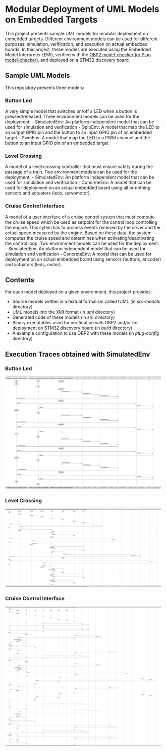 
# Modular Deployment of UML Models on Embedded Targets

This project presents sample UML models for modular deployment on embedded targets.
Different environment models can be used for different purposes: simulation, verification, and execution on actual embedded boards.
In this project, these models are executed using the Embedded Model Interpreter (EMI), verified with the [OBP2 model-checker (or Plug model-checker)](https://plug-obp.github.io/), and deployed on a STM32 discovery board.


## Sample UML Models

This repository presents three models:

### Button Led
A very simple model that switches on/off a LED when a button is pressed/released.
Three environment models can be used for the deployment:
	- SimulatedEnv: An platform independent model that can be used for simulation and verification
	- GpioEnv: A model that map the LED to an output GPIO pin and the button to an input GPIO pin of an embedded target
	- PwmEnv: A model that map the LED to a PWM channel and the button to an input GPIO pin of an embedded target

### Level Crossing
A model of a level crossing controller that must ensure safety during the passage of a train.
Two environment models can be used for the deployment:
	- SimulatedEnv: An platform independent model that can be used for simulation and verification
	- ConcreteEnv: A model that can be used for deployment on an actual embedded board using all or nothing sensors and actuators (leds, servomotor).

### Cruise Control Interface
A model of a user interface of a cruise control system that must compute the cruise speed which be used as setpoint for the control loop controlling the engine. This sytem has to process events received by the driver and the actual speed measured by the engine. Based on these data, the system computes the cruise speed and determines when activating/deactivating the control loop.
Two environment models can be used for the deployment:
	- SimulatedEnv: An platform independent model that can be used for simulation and verification
	- ConcreteEnv: A model that can be used for deployment on an actual embedded board using sensors (buttons, encoder) and actuators (leds, motor).

## Contents

For each model deployed on a given environment, this project provides:
- Source models written in a textual formalism called tUML (in *src-models* directory)
- UML models into the XMI format (in *uml* directory)
- Generated code of these models (in *src* directory)
- Binary executables used for verification with OBP2 and/or for deployment on STM32 discovery board (in *build* directory)
- A example configuration to use OBP2 with these models (in *plug-config* directory)

## Execution Traces obtained with SimulatedEnv

### Button Led
![Execution trace for the "Button Led" model](/ButtonLed/ButtonLedSimulatedEnv.emi/msc.svg)

### Level Crossing
![Execution trace for the "Level Crossing" model](/LevelCrossing/LevelCrossingSimulatedEnv.emi/msc.svg)

### Cruise Control Interface
![Execution trace for the "Cruise Control Interface" model](/CruiseControlInterface/CCISimulatedEnv.emi/msc.svg)

